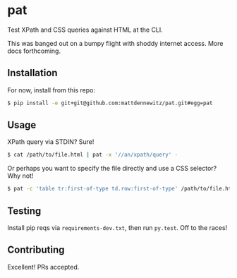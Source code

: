 # pat

Test XPath and CSS queries against HTML at the CLI.

This was banged out on a bumpy flight with shoddy internet access.
More docs forthcoming.

## Installation

For now, install from this repo:

```bash
$ pip install -e git+git@github.com:mattdennewitz/pat.git#egg=pat
```

## Usage

XPath query via STDIN? Sure!

```bash
$ cat /path/to/file.html | pat -x '//an/xpath/query' -
```

Or perhaps you want to specify the file directly
and use a CSS selector? Why not!

```bash
$ pat -c 'table tr:first-of-type td.row:first-of-type' /path/to/file.html
```

## Testing

Install pip reqs via `requirements-dev.txt`, then run `py.test`.
Off to the races!

## Contributing

Excellent! PRs accepted.


